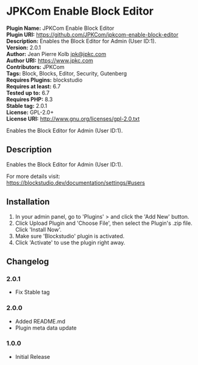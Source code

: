 # JPKCom Enable Block Editor

**Plugin Name:** JPKCom Enable Block Editor  
**Plugin URI:** https://github.com/JPKCom/jpkcom-enable-block-editor  
**Description:** Enables the Block Editor for Admin (User ID:1).  
**Version:** 2.0.1  
**Author:** Jean Pierre Kolb <jpk@jpkc.com>  
**Author URI:** https://www.jpkc.com  
**Contributors:** JPKCom  
**Tags:** Block, Blocks, Editor, Security, Gutenberg  
**Requires Plugins:** blockstudio  
**Requires at least:** 6.7  
**Tested up to:** 6.7  
**Requires PHP:** 8.3  
**Stable tag:** 2.0.1  
**License:** GPL-2.0+  
**License URI:** http://www.gnu.org/licenses/gpl-2.0.txt

Enables the Block Editor for Admin (User ID:1).


## Description

Enables the Block Editor for Admin (User ID:1).

For more details visit: https://blockstudio.dev/documentation/settings/#users


## Installation

1. In your admin panel, go to 'Plugins' > and click the 'Add New' button.
2. Click Upload Plugin and 'Choose File', then select the Plugin's .zip file. Click 'Install Now'.
3. Make sure 'Blockstudio' plugin is activated.
4. Click 'Activate' to use the plugin right away.


## Changelog

### 2.0.1
* Fix Stable tag

### 2.0.0
* Added README.md
* Plugin meta data update

### 1.0.0
* Initial Release
